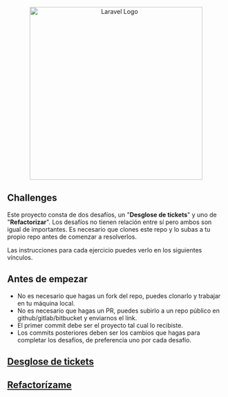 
<p  align="center"><a  href="https://laravel.com"  target="_blank"><img  src="https://raw.githubusercontent.com/laravel/art/master/logo-lockup/5%20SVG/2%20CMYK/1%20Full%20Color/laravel-logolockup-cmyk-red.svg"  width="400"  alt="Laravel Logo"></a></p>

## Challenges

  

Este proyecto consta de dos desafíos, un "**Desglose de tickets**" y uno de "**Refactorizar**". Los desafíos no tienen relación entre sí pero ambos son igual de importantes. Es necesario que clones este repo y lo subas a tu propio repo antes de comenzar a resolverlos.

Las instrucciones para cada ejercicio puedes verlo en los siguientes vínculos.

## Antes de empezar

- No es necesario que hagas un fork del repo, puedes clonarlo y trabajar en tu máquina local.
- No es necesario que hagas un PR, puedes subirlo a un repo público en github/gitlab/bitbucket y enviarnos el link.
- El primer commit debe ser el proyecto tal cual lo recibiste.
- Los commits posteriores deben ser los cambios que hagas para completar los desafíos, de preferencia uno por cada desafío.

## [Desglose de tickets](TICKETS.md)

## [Refactorízame](REFACTOR.md)
